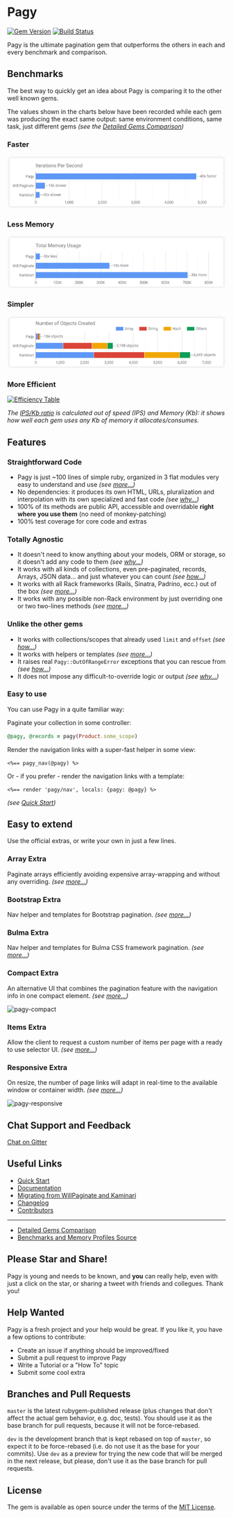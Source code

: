 # Pagy

[![Gem Version](https://badge.fury.io/rb/pagy.svg)](https://badge.fury.io/rb/pagy) [![Build Status](https://travis-ci.org/ddnexus/pagy.svg?branch=master)](https://travis-ci.org/ddnexus/pagy)

Pagy is the ultimate pagination gem that outperforms the others in each and every benchmark and comparison.

## Benchmarks

The best way to quickly get an idea about Pagy is comparing it to the other well known gems.

The values shown in the charts below have been recorded while each gem was producing the exact same output: same environment conditions, same task, just different gems _(see the [Detailed Gems Comparison](http://ddnexus.github.io/pagination-comparison/gems.html))_

### Faster

[![IPS Chart](docs/assets/images/ips-chart.png)](https://ddnexus.github.io/pagination-comparison/gems.html#ips-benchmark)

### Less Memory

[![Memory Chart](docs/assets/images/memory-chart.png)](https://ddnexus.github.io/pagination-comparison/gems.html#memory-profile)

### Simpler

[![Objects Chart](docs/assets/images/objects-chart.png)](https://ddnexus.github.io/pagination-comparison/gems.html#memory-profile)

### More Efficient

[![Efficiency Table](docs/assets/images/efficiency-table.png)](https://ddnexus.github.io/pagination-comparison/gems.html#efficiency-ratio)

_The [IPS/Kb ratio](http://ddnexus.github.io/pagination-comparison/gems.html#efficiency-ratio) is calculated out of speed (IPS) and Memory (Kb): it shows how well each gem uses any Kb of memory it allocates/consumes._

## Features

### Straightforward Code

- Pagy is just ~100 lines of simple ruby, organized in 3 flat modules very easy to understand and use _(see [more...](https://ddnexus.github.io/pagy/api))_
- No dependencies: it produces its own HTML, URLs, pluralization and interpolation with its own specialized and fast code _(see [why...](https://ddnexus.github.io/pagy/index#specialized-code-instead-of-generic-helpers))_
- 100% of its methods are public API, accessible and overridable **right where you use them** (no need of monkey-patching)
- 100% test coverage for core code and extras

### Totally Agnostic

- It doesn't need to know anything about your models, ORM or storage, so it doesn't add any code to them _(see [why...](https://ddnexus.github.io/pagy/index#stay-away-from-the-models))_
- It works with all kinds of collections, even pre-paginated, records, Arrays, JSON data... and just whatever you can count _(see [how...](https://ddnexus.github.io/pagy/how-to#paginate-any-collection))_
- It works with all Rack frameworks (Rails, Sinatra, Padrino, ecc.) out of the box _(see [more...](https://ddnexus.github.io/pagy/how-to#environment-assumptions))_
- It works with any possible non-Rack environment by just overriding one or two two-lines methods _(see [more...](https://ddnexus.github.io/pagy/how-to#environment-assumptions))_

### Unlike the other gems

- It works with collections/scopes that already used `limit` and `offset` _(see [how...](https://ddnexus.github.io/pagy/how-to#paginate-a-pre-offsetted-and-pre-limited-collection))_
- It works with helpers or templates _(see [more...](https://ddnexus.github.io/pagy/how-to#using-templates))_
- It raises real `Pagy::OutOfRangeError` exceptions that you can rescue from _(see [how...](https://ddnexus.github.io/pagy/how-to#handling-pagyoutofrangeerror-exception))_
- It does not impose any difficult-to-override logic or output _(see [why...](https://ddnexus.github.io/pagy/index#really-easy-to-customize))_

### Easy to use

You can use Pagy in a quite familiar way:

Paginate your collection in some controller:

```ruby
@pagy, @records = pagy(Product.some_scope)
```

Render the navigation links with a super-fast helper in some view:

```erb
<%== pagy_nav(@pagy) %>
```

Or - if you prefer - render the navigation links with a template:

```erb
<%== render 'pagy/nav', locals: {pagy: @pagy} %>
```

_(see [Quick Start](https://ddnexus.github.io/pagy/how-to#quick-start))_

## Easy to extend

Use the official extras, or write your own in just a few lines.

### Array Extra

Paginate arrays efficiently avoiding expensive array-wrapping and without any overriding. _(see [more...](http://ddnexus.github.io/pagy/extras/array))_

### Bootstrap Extra

Nav helper and templates for Bootstrap pagination. _(see [more...](http://ddnexus.github.io/pagy/extras/bootstrap))_

### Bulma Extra

Nav helper and templates for Bulma CSS framework pagination. _(see [more...](http://ddnexus.github.io/pagy/extras/bulma))_

### Compact Extra

An alternative UI that combines the pagination feature with the navigation info in one compact element. _(see [more...](http://ddnexus.github.io/pagy/extras/compact))_

![pagy-compact](docs/assets/images/pagy-compact-w.png)

### Items Extra

Allow the client to request a custom number of items per page with a ready to use selector UI. _(see [more...](http://ddnexus.github.io/pagy/extras/items))_

### Responsive Extra

On resize, the number of page links will adapt in real-time to the available window or container width. _(see [more...](http://ddnexus.github.io/pagy/extras/responsive))_

![pagy-responsive](docs/assets/images/pagy-responsive-w.png)

## Chat Support and Feedback

[Chat on Gitter](https://gitter.im/ruby-pagy/Lobby)

## Useful Links

- [Quick Start](https://ddnexus.github.io/pagy/how-to#quick-start)
- [Documentation](https://ddnexus.github.io/pagy/index)
- [Migrating from WillPaginate and Kaminari](https://ddnexus.github.io/pagy/migration-tips)
- [Changelog](https://github.com/ddnexus/pagy/blob/master/CHANGELOG.md)
- [Contributors](https://github.com/ddnexus/pagy/graphs/contributors)
---
- [Detailed Gems Comparison](https://ddnexus.github.io/pagination-comparison/gems.html)
- [Benchmarks and Memory Profiles Source](http://github.com/ddnexus/pagination-comparison)

## Please Star and Share!

Pagy is young and needs to be known, and **you** can really help, even with just a click on the star, or sharing a tweet with friends and collegues. Thank you!

## Help Wanted

Pagy is a fresh project and your help would be great. If you like it, you have a few options to contribute:

- Create an issue if anything should be improved/fixed
- Submit a pull request to improve Pagy
- Write a Tutorial or a "How To" topic
- Submit some cool extra

## Branches and Pull Requests

`master` is the latest rubygem-published release (plus changes that don't affect the actual gem behavior, e.g. doc, tests). You should use it as the base branch for pull requests, because it will not be force-rebased.

`dev` is the development branch that is kept rebased on top of `master`, so expect it to be force-rebased (i.e. do not use it as the base for your commits). Use `dev` as a preview for trying the new code that will be merged in the next release, but please, don't use it as the base branch for pull requests.

## License

The gem is available as open source under the terms of the [MIT License](https://opensource.org/licenses/MIT).
